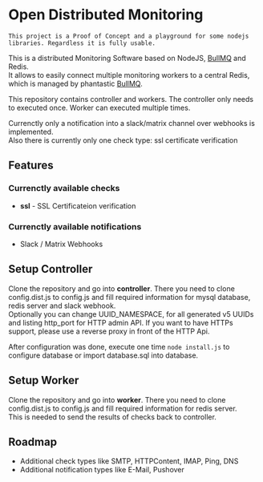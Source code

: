 
# Open Distributed Monitoring

```
This project is a Proof of Concept and a playground for some nodejs libraries. Regardless it is fully usable.
```

This is a distributed Monitoring Software based on NodeJS, [BullMQ](https://github.com/taskforcesh/bullmq) and Redis.  
It allows to easily connect multiple monitoring workers to a central Redis, which is managed by phantastic [BullMQ](https://github.com/taskforcesh/bullmq).  

This repository contains controller and workers. The controller only needs to executed once. Worker can executed multiple times.  

Currenctly only a notification into a slack/matrix channel over webhooks is implemented.  
Also there is currently only one check type: ssl certificate verification  

## Features

### Currenctly available checks

  - **ssl** - SSL Certificateion verification
  
### Currenctly available notifications
  
  - Slack / Matrix Webhooks
    
## Setup Controller

Clone the repository and go into **controller**. There you need to clone config.dist.js to config.js and fill required information for mysql database, redis server and slack webhook.  
Optionally you can change UUID_NAMESPACE, for all generated v5 UUIDs and listing http_port for HTTP admin API.
If you want to have HTTPs support, please use a reverse proxy in front of the HTTP Api.

After configuration was done, execute one time `node install.js` to configure database or import database.sql into database.  

## Setup Worker

Clone the repository and go into **worker**. There you need to clone config.dist.js to config.js and fill required information for redis server.  
This is needed to send the results of checks back to controller.  

## Roadmap

  - Additional check types like SMTP, HTTPContent, IMAP, Ping, DNS
  - Additional notification types like E-Mail, Pushover
